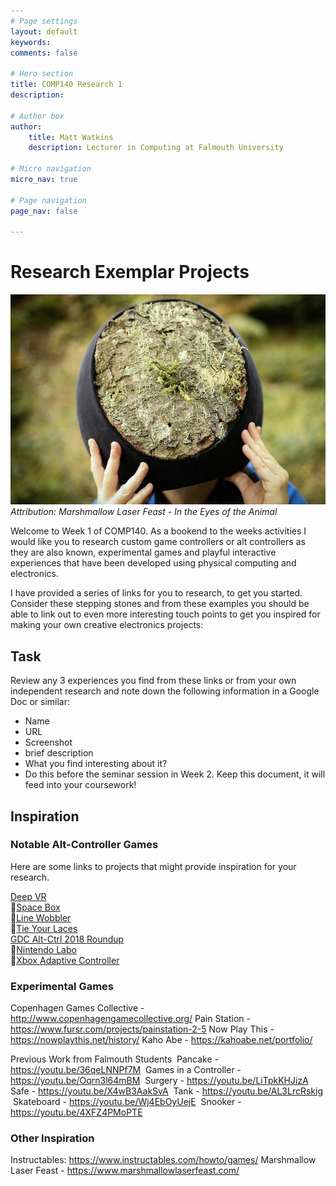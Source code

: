 ```yaml
---
# Page settings
layout: default
keywords:
comments: false

# Hero section
title: COMP140 Research 1
description: 

# Author box
author:
    title: Matt Watkins
    description: Lecturer in Computing at Falmouth University

# Micro navigation
micro_nav: true

# Page navigation
page_nav: false
    
---
```


# Research Exemplar Projects

![Marshmallow Laser Feast](images/marshmallow.png)
*Attribution: Marshmallow Laser Feast  - In the Eyes of the Animal*

Welcome to Week 1 of COMP140. As a bookend to the weeks activities I would like you to research custom game controllers or alt controllers as they are also known, experimental games and playful interactive experiences that have been developed using physical computing and electronics. 

I have provided a series of links for you to research, to get you started. Consider these stepping stones and from these examples you should be able to link out to even more interesting touch points to get you inspired for making your own creative electronics projects:

## Task

Review any 3 experiences you find from these links or from your own independent research and note down the following information in a Google Doc or similar: 

- Name
- URL
- Screenshot
- brief description
- What you find interesting about it?
- Do this before the seminar session in Week 2. Keep this document, it will feed into your coursework! 

## Inspiration

### Notable Alt-Controller Games 

Here are some links to projects that might provide inspiration for your research. 

[Deep VR](https://www.polygon.com/2015/3/2/8133675/deep-vr-meditation)   
􏰀[Space Box](https://www.gamasutra.com/view/news/290700/ALTCTRLGDC_Showcase_Spacebox.php)  
􏰀[Line Wobbler](http://wobblylabs.com/projects/wobble)   
􏰀[Tie Your Laces](https://twitter.com/wethrowswitches/status/1181557419199094784)  
[GDC Alt-Ctrl 2018 Roundup](https://www.gamasutra.com/altctrlgdc2018)  
􏰀[Nintendo Labo](https://www.nintendo.co.uk/Nintendo-Labo/NintendoLabo-1328637.html)   
􏰀[Xbox Adaptive Controller](https://www.microsoft.com/en-gb/p/xbox-adaptive-controller/8nsdbhz1n3d8)  

### Experimental Games

Copenhagen Games Collective - http://www.copenhagengamecollective.org/
Pain Station - https://www.fursr.com/projects/painstation-2-5
Now Play This - https://nowplaythis.net/history/
Kaho Abe - https://kahoabe.net/portfolio/

Previous Work from Falmouth Students 
Pancake - https://youtu.be/36qeLNNPf7M  Games in a Controller - https://youtu.be/Oqrn3l64mBM  Surgery - https://youtu.be/LiTpkKHJizA  Safe - https://youtu.be/X4wB3AakSvA  Tank - https://youtu.be/AL3LrcRskig  Skateboard - https://youtu.be/Wj4EbOyUejE  Snooker - https://youtu.be/4XFZ4PMoPTE 

### Other Inspiration

Instructables: https://www.instructables.com/howto/games/
Marshmallow Laser Feast - https://www.marshmallowlaserfeast.com/

